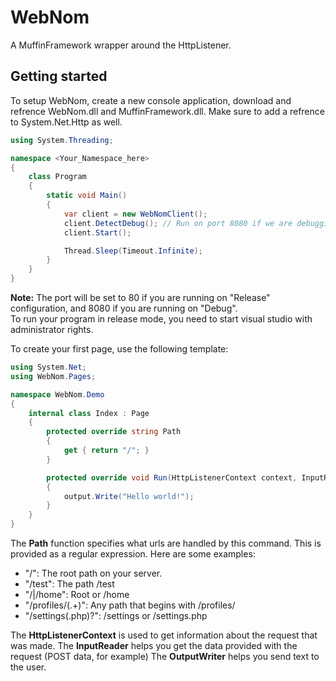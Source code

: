 WebNom
======

A MuffinFramework wrapper around the HttpListener.

## Getting started

To setup WebNom, create a new console application, download and refrence WebNom.dll and MuffinFramework.dll. Make sure to add a refrence to System.Net.Http as well.

```csharp
using System.Threading;

namespace <Your_Namespace_here>
{
    class Program
    {
        static void Main()
        {
            var client = new WebNomClient();
            client.DetectDebug(); // Run on port 8080 if we are debugging
            client.Start();

            Thread.Sleep(Timeout.Infinite);
        }
    }
}
```
**Note:** The port will be set to 80 if you are running on "Release" configuration, and 8080 if you are running on "Debug".  
To run your program in release mode, you need to start visual studio with administrator rights.

To create your first page, use the following template:

```csharp
using System.Net;
using WebNom.Pages;

namespace WebNom.Demo
{
    internal class Index : Page
    {
        protected override string Path
        {
            get { return "/"; }
        }

        protected override void Run(HttpListenerContext context, InputReader input, OutputWriter output)
        {
            output.Write("Hello world!");
        }
    }
}
```

The **Path** function specifies what urls are handled by this command. This is provided as a regular expression. Here are some examples:

- "/": The root path on your server.
- "/test": The path /test
- "/|/home": Root or /home
- "/profiles/(.+)": Any path that begins with /profiles/
- "/settings(.php)?": /settings or /settings.php

The **HttpListenerContext** is used to get information about the request that was made.
The **InputReader** helps you get the data provided with the request (POST data, for example)
The **OutputWriter** helps you send text to the user.
